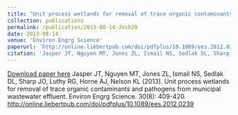 ```yaml
---
title: "Unit process wetlands for removal of trace organic contaminants and pathogens from municipal wastewater effluent"
collection: publications
permalink: /publication/2013-08-14-Josh29
date: 2013-08-14
venue: 'Environ Engrg Science'
paperurl: 'http://online.liebertpub.com/doi/pdfplus/10.1089/ees.2012.0239'
citation: 'Jasper JT, Nguyen MT, Jones ZL, Ismail NS, Sedlak DL, Sharp JO, Luthy RG, Horne AJ, Nelson KL (2013). Unit process wetlands for removal of trace organic contaminants and pathogens from municipal wastewater effluent. Environ Engrg Science. 30(8): 409-420. http://online.liebertpub.com/doi/pdfplus/10.1089/ees.2012.0239'
---
```


<a href='http://online.liebertpub.com/doi/pdfplus/10.1089/ees.2012.0239'>Download paper here</a>
Jasper JT, Nguyen MT, Jones ZL, Ismail NS, Sedlak DL, Sharp JO, Luthy RG, Horne AJ, Nelson KL (2013). Unit process wetlands for removal of trace organic contaminants and pathogens from municipal wastewater effluent. Environ Engrg Science. 30(8): 409-420. http://online.liebertpub.com/doi/pdfplus/10.1089/ees.2012.0239
